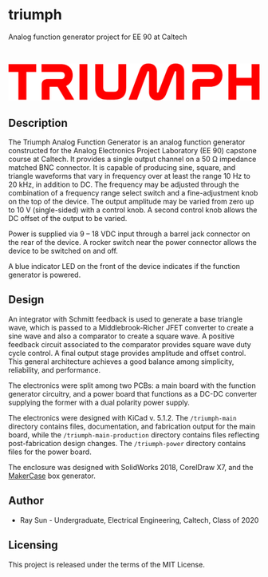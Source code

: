 # triumph
Analog function generator project for EE 90 at Caltech

&nbsp;

![logo](img/logo-crop.png)

## Description

The Triumph Analog Function Generator is an analog function generator constructed for the Analog Electronics Project Laboratory (EE 90) capstone course at Caltech. It provides a single output channel on a 50 Ω impedance matched BNC connector. It is capable of producing sine, square, and triangle waveforms that vary in frequency over at least the range 10 Hz to 20 kHz, in addition to DC. The frequency may be adjusted through the combination of a frequency range select switch and a fine-adjustment knob on the top of the device. The output amplitude may be varied from zero up to 10 V (single-sided)  with a control knob. A second control knob allows the DC offset of the output to be varied. 

Power is supplied via 9 – 18 VDC input through a barrel jack connector on the rear of the device. A rocker switch near the power connector allows the device to be switched on and off.

A blue indicator LED on the front of the device indicates if the function generator is powered.

## Design

An integrator with Schmitt feedback is used to generate a base triangle wave, which is passed to a Middlebrook-Richer JFET converter to create a sine wave and also a comparator to create a square wave. A positive feedback circuit associated to the comparator provides square wave duty cycle control. A final output stage provides amplitude and offset control. This general architecture achieves a good balance among simplicity, reliability, and performance.

The electronics were split among two PCBs: a main board with the function generator circuitry, and a power board that functions as a DC-DC converter supplying the former with a dual polarity power supply.

The electronics were designed with KiCad v. 5.1.2. The `/triumph-main` directory contains files, documentation, and fabrication output for the main board, while the `/triumph-main-production` directory contains files reflecting post-fabrication design changes. The `/triumph-power` directory contains files for the power board.

The enclosure was designed with SolidWorks 2018, CorelDraw X7, and the [MakerCase](https://en.makercase.com/) box generator.

## Author
- Ray Sun - Undergraduate, Electrical Engineering, Caltech, Class of 2020

## Licensing
This project is released under the terms of the MIT License.
